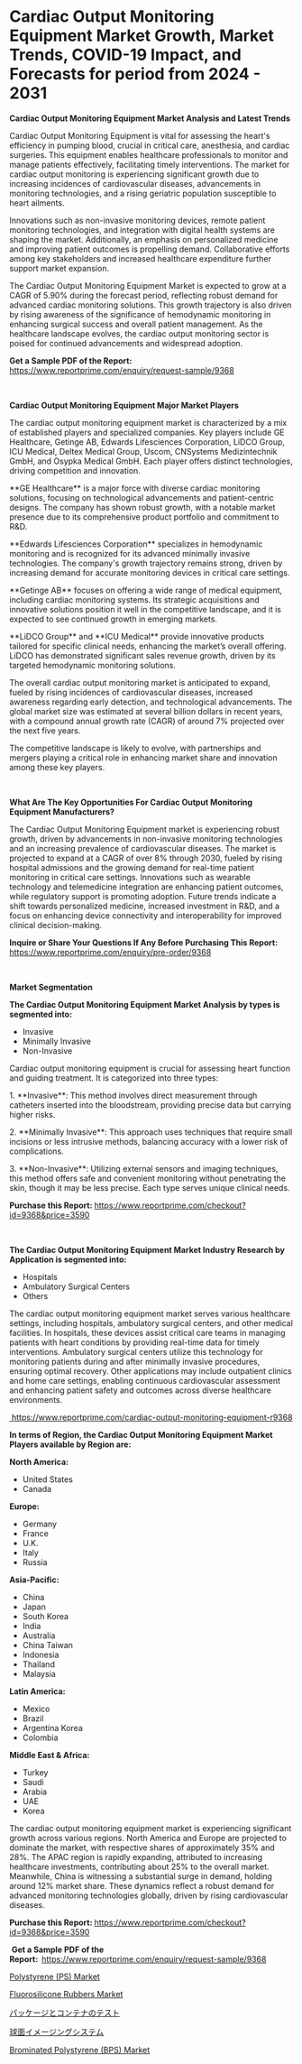 <p><h1>Cardiac Output Monitoring Equipment Market Growth, Market Trends, COVID-19 Impact, and Forecasts for period from 2024 - 2031</h1></p><p><strong>Cardiac Output Monitoring Equipment Market Analysis and Latest Trends</strong></p>
<p><p>Cardiac Output Monitoring Equipment is vital for assessing the heart's efficiency in pumping blood, crucial in critical care, anesthesia, and cardiac surgeries. This equipment enables healthcare professionals to monitor and manage patients effectively, facilitating timely interventions. The market for cardiac output monitoring is experiencing significant growth due to increasing incidences of cardiovascular diseases, advancements in monitoring technologies, and a rising geriatric population susceptible to heart ailments. </p><p>Innovations such as non-invasive monitoring devices, remote patient monitoring technologies, and integration with digital health systems are shaping the market. Additionally, an emphasis on personalized medicine and improving patient outcomes is propelling demand. Collaborative efforts among key stakeholders and increased healthcare expenditure further support market expansion. </p><p>The Cardiac Output Monitoring Equipment Market is expected to grow at a CAGR of 5.90% during the forecast period, reflecting robust demand for advanced cardiac monitoring solutions. This growth trajectory is also driven by rising awareness of the significance of hemodynamic monitoring in enhancing surgical success and overall patient management. As the healthcare landscape evolves, the cardiac output monitoring sector is poised for continued advancements and widespread adoption.</p></p>
<p><strong>Get a Sample PDF of the Report:&nbsp;</strong> <a href="https://www.reportprime.com/enquiry/request-sample/9368">https://www.reportprime.com/enquiry/request-sample/9368</a></p>
<p>&nbsp;</p>
<p><strong>Cardiac Output Monitoring Equipment Major Market Players</strong></p>
<p><p>The cardiac output monitoring equipment market is characterized by a mix of established players and specialized companies. Key players include GE Healthcare, Getinge AB, Edwards Lifesciences Corporation, LiDCO Group, ICU Medical, Deltex Medical Group, Uscom, CNSystems Medizintechnik GmbH, and Osypka Medical GmbH. Each player offers distinct technologies, driving competition and innovation.</p><p>**GE Healthcare** is a major force with diverse cardiac monitoring solutions, focusing on technological advancements and patient-centric designs. The company has shown robust growth, with a notable market presence due to its comprehensive product portfolio and commitment to R&D. </p><p>**Edwards Lifesciences Corporation** specializes in hemodynamic monitoring and is recognized for its advanced minimally invasive technologies. The company's growth trajectory remains strong, driven by increasing demand for accurate monitoring devices in critical care settings.</p><p>**Getinge AB** focuses on offering a wide range of medical equipment, including cardiac monitoring systems. Its strategic acquisitions and innovative solutions position it well in the competitive landscape, and it is expected to see continued growth in emerging markets.</p><p>**LiDCO Group** and **ICU Medical** provide innovative products tailored for specific clinical needs, enhancing the market’s overall offering. LiDCO has demonstrated significant sales revenue growth, driven by its targeted hemodynamic monitoring solutions.</p><p>The overall cardiac output monitoring market is anticipated to expand, fueled by rising incidences of cardiovascular diseases, increased awareness regarding early detection, and technological advancements. The global market size was estimated at several billion dollars in recent years, with a compound annual growth rate (CAGR) of around 7% projected over the next five years.</p><p>The competitive landscape is likely to evolve, with partnerships and mergers playing a critical role in enhancing market share and innovation among these key players.</p></p>
<p>&nbsp;</p>
<p><strong>What Are The Key Opportunities For Cardiac Output Monitoring Equipment Manufacturers?</strong></p>
<p><p>The Cardiac Output Monitoring Equipment market is experiencing robust growth, driven by advancements in non-invasive monitoring technologies and an increasing prevalence of cardiovascular diseases. The market is projected to expand at a CAGR of over 8% through 2030, fueled by rising hospital admissions and the growing demand for real-time patient monitoring in critical care settings. Innovations such as wearable technology and telemedicine integration are enhancing patient outcomes, while regulatory support is promoting adoption. Future trends indicate a shift towards personalized medicine, increased investment in R&D, and a focus on enhancing device connectivity and interoperability for improved clinical decision-making.</p></p>
<p><strong>Inquire or Share Your Questions If Any Before Purchasing This Report:</strong> <a href="https://www.reportprime.com/enquiry/pre-order/9368">https://www.reportprime.com/enquiry/pre-order/9368</a></p>
<p>&nbsp;</p>
<p><strong>Market Segmentation</strong></p>
<p><strong>The Cardiac Output Monitoring Equipment Market Analysis by types is segmented into:</strong></p>
<p><ul><li>Invasive</li><li>Minimally Invasive</li><li>Non-Invasive</li></ul></p>
<p><p>Cardiac output monitoring equipment is crucial for assessing heart function and guiding treatment. It is categorized into three types: </p><p>1. **Invasive**: This method involves direct measurement through catheters inserted into the bloodstream, providing precise data but carrying higher risks. </p><p>2. **Minimally Invasive**: This approach uses techniques that require small incisions or less intrusive methods, balancing accuracy with a lower risk of complications. </p><p>3. **Non-Invasive**: Utilizing external sensors and imaging techniques, this method offers safe and convenient monitoring without penetrating the skin, though it may be less precise. Each type serves unique clinical needs.</p></p>
<p><strong>Purchase this Report:&nbsp;</strong><a href="https://www.reportprime.com/checkout?id=9368&price=3590">https://www.reportprime.com/checkout?id=9368&price=3590</a></p>
<p>&nbsp;</p>
<p><strong>The Cardiac Output Monitoring Equipment Market Industry Research by Application is segmented into:</strong></p>
<p><ul><li>Hospitals</li><li>Ambulatory Surgical Centers</li><li>Others</li></ul></p>
<p><p>The cardiac output monitoring equipment market serves various healthcare settings, including hospitals, ambulatory surgical centers, and other medical facilities. In hospitals, these devices assist critical care teams in managing patients with heart conditions by providing real-time data for timely interventions. Ambulatory surgical centers utilize this technology for monitoring patients during and after minimally invasive procedures, ensuring optimal recovery. Other applications may include outpatient clinics and home care settings, enabling continuous cardiovascular assessment and enhancing patient safety and outcomes across diverse healthcare environments.</p></p>
<p><a href="https://www.reportprime.com/cardiac-output-monitoring-equipment-r9368">&nbsp;https://www.reportprime.com/cardiac-output-monitoring-equipment-r9368</a></p>
<p><strong>In terms of Region, the Cardiac Output Monitoring Equipment Market Players available by Region are:</strong></p>
<p>
    <p> <strong> North America: </strong>
        <ul>
            <li>United States</li>
            <li>Canada</li>
        </ul>
        </p> 
    <p> <strong> Europe: </strong>
        <ul>
            <li>Germany</li>
            <li>France</li>
            <li>U.K.</li>
            <li>Italy</li>
            <li>Russia</li>
        </ul>
        </p> 
    <p> <strong> Asia-Pacific: </strong>
        <ul>
            <li>China</li>
            <li>Japan</li>
            <li>South Korea</li>
            <li>India</li>
            <li>Australia</li>
            <li>China Taiwan</li>
            <li>Indonesia</li>
            <li>Thailand</li>
            <li>Malaysia</li>
        </ul>
        </p> 
    <p> <strong> Latin America: </strong>
        <ul>
            <li>Mexico</li>
            <li>Brazil</li>
            <li>Argentina Korea</li>
            <li>Colombia</li>
        </ul>
        </p> 
    <p> <strong> Middle East & Africa: </strong>
        <ul>
            <li>Turkey</li>
            <li>Saudi</li>
            <li>Arabia</li>
            <li>UAE</li>
            <li>Korea</li>
        </ul>
    </p>
    </p>
<p><p>The cardiac output monitoring equipment market is experiencing significant growth across various regions. North America and Europe are projected to dominate the market, with respective shares of approximately 35% and 28%. The APAC region is rapidly expanding, attributed to increasing healthcare investments, contributing about 25% to the overall market. Meanwhile, China is witnessing a substantial surge in demand, holding around 12% market share. These dynamics reflect a robust demand for advanced monitoring technologies globally, driven by rising cardiovascular diseases.</p></p>
<p><strong>Purchase this Report: </strong><a href="https://www.reportprime.com/checkout?id=9368&price=3590">https://www.reportprime.com/checkout?id=9368&price=3590</a></p>
<p>&nbsp;<strong>Get a Sample PDF of the Report:&nbsp;&nbsp;</strong><a href="https://www.reportprime.com/enquiry/request-sample/9368">https://www.reportprime.com/enquiry/request-sample/9368</a></p>
<p><strong></strong></p>
<p><p><a href="https://medium.com/@brendamoreno1988/the-polystyrene-ps-market-is-experiencing-higher-than-anticipated-demand-compared-to-db8826ba0303">Polystyrene (PS) Market</a></p><p><a href="https://issuu.com/reportprime-2/docs/fluorosilicone-rubbers-market-size-_db9605ba62321e">Fluorosilicone Rubbers Market</a></p><p><a href="https://medium.com/@maninajar/package-and-container-testing-market-%E3%81%AE%E3%82%B0%E3%83%AD%E3%83%BC%E3%83%90%E3%83%AB%E5%B8%82%E5%A0%B4%E6%A6%82%E8%A6%81%E3%81%AF-%E4%B8%96%E7%95%8C%E3%81%8A%E3%82%88%E3%81%B3%E4%B8%BB%E8%A6%81%E5%B8%82%E5%A0%B4%E3%81%AB%E3%81%8A%E3%81%91%E3%82%8B%E6%A5%AD%E7%95%8C%E3%81%AB%E5%BD%B1%E9%9F%BF%E3%82%92%E4%B8%8E%E3%81%88%E3%82%8B%E4%B8%BB%E8%A6%81%E3%81%AA%E3%83%88%E3%83%AC%E3%83%B3%E3%83%89%E3%81%AB%E3%81%A4%E3%81%84%E3%81%A6-%E7%8B%AC%E8%87%AA%E3%81%AE%E8%A6%96%E7%82%B9%E3%82%92%E6%8F%90%E4%BE%9B%E3%81%97%E3%81%BE%E3%81%99-b0b45461531e">パッケージとコンテナのテスト</a></p><p><a href="https://medium.com/@novastamm2023/spherical-imaging-system-market-%E3%81%AE%E3%82%B0%E3%83%AD%E3%83%BC%E3%83%90%E3%83%AB%E5%B8%82%E5%A0%B4%E6%A6%82%E8%A6%81%E3%81%AF-%E4%B8%96%E7%95%8C%E3%81%8A%E3%82%88%E3%81%B3%E4%B8%BB%E8%A6%81%E5%B8%82%E5%A0%B4%E3%81%AB%E3%81%8A%E3%81%91%E3%82%8B%E6%A5%AD%E7%95%8C%E3%81%AB%E5%BD%B1%E9%9F%BF%E3%82%92%E4%B8%8E%E3%81%88%E3%82%8B%E4%B8%BB%E8%A6%81%E3%81%AA%E3%83%88%E3%83%AC%E3%83%B3%E3%83%89%E3%81%AB%E3%81%A4%E3%81%84%E3%81%A6-%E7%8B%AC%E8%87%AA%E3%81%AE%E8%A6%96%E7%82%B9%E3%82%92%E6%8F%90%E4%BE%9B%E3%81%97%E3%81%BE%E3%81%99-9ac69c0873fd">球面イメージングシステム</a></p><p><a href="https://medium.com/@brendamoreno1988/the-brominated-polystyrene-bps-market-prioritizes-cost-control-and-efficiency-enhancement-b0a8fdb5c044">Brominated Polystyrene (BPS) Market</a></p></p>